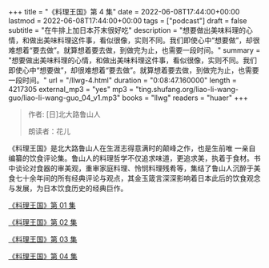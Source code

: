 +++
title = "《料理王国》第 4 集"
date = 2022-06-08T17:44:00+00:00
lastmod = 2022-06-08T17:44:00+00:00
tags = ["podcast"]
draft = false
subtitle = "在牛排上加日本芥末很好吃"
description = "想要做出美味料理的心情，和做出美味料理这件事，看似很像，实则不同。我们即使心中“想要做”，却很难想着“要去做”。就算想着要去做，到做完为止，也需要一段时间。"
summary = "想要做出美味料理的心情，和做出美味料理这件事，看似很像，实则不同。我们即使心中“想要做”，却很难想着“要去做”。就算想着要去做，到做完为止，也需要一段时间。"
url = "/llwg-4.html"
duration = "0:08:47.160000"
length = 4217305
external_mp3 = "yes"
mp3 = "ting.shufang.org/liao-li-wang-guo/liao-li-wang-guo_04_v1.mp3"
books = "llwg"
readers = "huaer"
+++

> 作者: [日]北大路鲁山人
>
> 朗读者：花儿

《料理王国》是北大路鲁山人在生涯志得意满时的颠峰之作，也是生前唯 一亲自编纂的饮食评论集。鲁山人的料理哲学不仅追求味道，更追求美，执着于食材。书中谈论对食器的审美观，重审家庭料理、怜悯料理残肴等，集结了鲁山人沉醉于美食七十余年间的所有经典评论与观点，其金玉箴言深深影响着日本此后的饮食观念与发展，为日本饮食历史的经典巨作。

[《料理王国》第 01 集](./llwg-1.html)

[《料理王国》第 02 集](./llwg-2.html)

[《料理王国》第 03 集](./llwg-3.html)

[《料理王国》第 04 集](./llwg-4.html)
